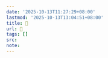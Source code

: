 ```yaml
---
date: '2025-10-13T11:27:29+08:00'
lastmod: '2025-10-13T13:04:51+08:00'
title: 󰗽
url: 󰗽
tags: []
src:
note:
---
```


